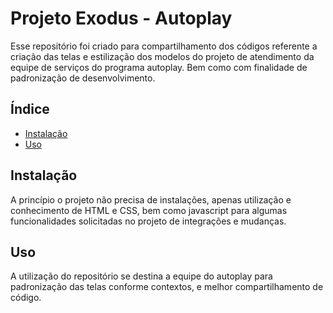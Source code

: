 # Projeto Exodus - Autoplay

Esse repositório foi criado para compartilhamento dos códigos referente a criação das telas e estilização dos modelos do projeto de atendimento da equipe de serviços do programa autoplay. Bem como com finalidade de padronização de desenvolvimento.

## Índice

- [Instalação](#instalação)
- [Uso](#uso)

## Instalação

A princípio o projeto não precisa de instalações, apenas utilização e conhecimento de HTML e CSS, bem como javascript para algumas funcionalidades solicitadas no projeto de integrações e mudanças.

## Uso

A utilização do repositório se destina a equipe do autoplay para padronização das telas conforme contextos, e melhor compartilhamento de código.
